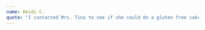 ```yaml
---
name: Heidi C.
quote: "I contacted Mrs. Tina to see if she could do a gluten free cake for a Baby shower and sent her a picture of what I was looking for. She did an awesome job; the cake tasted great! You would have never know that it was gluten free. The design was perfect and fit right into the theme of the baby shower. Thank you! I would recommend her work."
---
```

